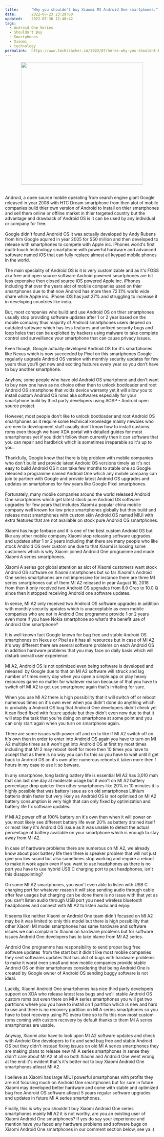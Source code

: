 ```yaml
---
title:		"Why you shouldn't buy Xiaomi MI Android One smartphones."
date:		2022-07-23 23:29:00
updated:	2022-07-30 12:40:42
tags: 
  - Android One Series
  - Shouldn't Buy
  - Smartphones
  - Xiaomi
  - technology	
permalink:	https://www.techtracker.in/2022/07/heres-why-you-shouldnt-buy-xiaomi-mi.html
---
```


<div class="separator" style="clear: both; text-align: center;">
  <a href="https://lh3.googleusercontent.com/-EWsu-zDwZxQ/Ytw3AxINLkI/AAAAAAAAMpc/SXI9RK23Ww89Y2mnWSjOFVZS_HSDnerZACNcBGAsYHQ/s1600/1658599164671204-0.png" imageanchor="1" style="margin-left: 1em; margin-right: 1em;">
    <img border="0" src="https://lh3.googleusercontent.com/-EWsu-zDwZxQ/Ytw3AxINLkI/AAAAAAAAMpc/SXI9RK23Ww89Y2mnWSjOFVZS_HSDnerZACNcBGAsYHQ/s1600/1658599164671204-0.png" width="400">
  </a>
</div><div><br></div><div><br></div><div>Android, a open source mobile operating from search engine giant Google released in year 2008 with HTC Dream smartphone from then alot of mobile companies build thier own version of Android to Install on thier smartphones and sell them online or offline market in thier targeted country but the advantage and drawback of Android OS is it can be used by any individual or company for free.</div><div><br></div><div>Google didn't found Android OS it was actually developed by Andy Rubens from him Google aquired in year 2005 for $50 million and then developed to release with smartphones to compete with Apple inc. iPhones world's first multi-touch technology smartphone with powerful hardware and advanced software named iOS that can fully replace almost all keypad mobile phones in the world.</div><div><br></div><div>The main speciality of Android OS is it is very customizable and as it's FOSS aka free and open source software Android powered smartphones are bit less expensive then closed source iOS powered Apple inc. iPhones including that over the years alot of mobile companies used on thier smartphones due to that now Android has more then 72.11% world wide share while Apple inc. iPhone iOS has just 27% and struggling to increase it in developing countries like india.</div><div><br></div><div>But, most companies who build and use Android OS on thier smartphones usually stop providing software updates after 1 or 2 year based on the mobile company thus majority of Android smartphones users depend on outdated software which has less features and unfixed security bugs and loop holes that can be exploited by hackers using malware to take complete control and surveillance your smartphone that can cause privacy issues.</div><div><br></div><div>Even though, Google actually developed Android OS for it's smartphones like Nexus which is now succeeded by Pixel on this smartphones Google regularly upgrade Android OS version with monthly security updates for few years thus you'll get new and exciting features every year so you don't have to buy another smartphone.</div><div><br></div><div>Anyhow, some people who have old Android OS smartphone and don't want to buy new one have as no choice other then to unlock bootloader and root Android OS smartphone that voids device warranty yet it will allow you to install custom Android OS roms aka softwares especially for your smartphone build by third party developers using AOSP - Android open source project.</div><div><br></div><div>However, most people don't like to unlock bootloader and root Android OS smartphones as it require some technical knowledge mainly newbies who are new to development stuff usually don't know how to install customs roms even though we have XDA portal with detailed guides for most smartphones yet if you didn't follow them currently then it can software that you can repair and hardbrick which is sometimes irreparable so it's up to you.</div><div><br></div><div>Thankfully, Google know that there is big problem with mobile companies who don't build and provide latest Android OS versions timely as it's not easy to build Android OS it can take few months to stable one so Google released a programme named Android One which any mobile company can join to partner with Google and provide latest Android OS upgrades and updates on smartphones for few years like Google Pixel smartphones.</div><div><br></div><div>Fortunately, many mobile companies around the world released Android One smartphones which get latest stock pure Android OS software upgrades for few years that includes Xiaomi a popular china mobile company well known for low price smartphones globally but they build and release most smartphones with custom skin Android OS named MIUI with extra features that are not available on stock pure Android OS smartphones.</div><div><br></div><div>Xiaomi has huge fanbase and it is one of the best custom Android OS but like any other mobile company Xiaomi stop releasing software upgrades and updates after 1 or 2 years including that there are many people who like stock Android OS over custom one due to that Xiaomi is loosing some customers which is why Xiaomi joined Android One programme and made Xiaomi A series smartphones.</div><div><br></div><div>Xiaomi A series got global attention as alot of Xiaomi customers want stock Android OS software on Xiaomi smartphones but so far Xiaomi's Android One series smartphones are not impressive for instance there are three MI series smartphones out of them MI A2 released in year August 16, 2018 from then it only received two Android OS upgrades from 8.0 Oreo to 10.0 Q since then it stopped receiving Android one software updates.</div><div><br></div><div>In sense, MI A2 only received two Android OS software upgrades in addition with monthly security updates which is unacceptable as even mobile companies who are not in Android One programme provide 1 or 2 years even more if you have Nokia smartphone so what's the benefit use of Android One smartphone?&nbsp;</div><div><br></div><div>It is well known fact Google known for bug free and stable Android OS smartphones on Nexus or Pixel as it has all resources but in case of MI A2 it's way different there are several software problems on each Android OS in addition hardware problems that you may face on daily basis which will disturb overall user experience.</div><div><br></div><div>MI A2, Android OS is not optimized even being software is developed and released&nbsp; by Google due to that on MI A2 software will struck and lag number of times every day when you open a simple app or play heavy resources game no matter for whatever reason because of that you have to switch off MI A2 to get use smartphone again that's irritating for sure.</div><div><br></div><div>When you use MI A2 there is high possibility that it will switch off or reboot numerous times on it's own even when you didn't done do anything which is probably a Android OS bug that Android One developers didn't check yet it can fixed fixed with future update but they didn't even now due to that it will stop the task that you're doing on smartphone at some point and you can only start again when you turn on smartphone again.</div><div><br></div><div>There are some issues with power off and on to like if MI A2 switch off on it's own then in order to enter into Android OS again you have to turn on MI A2 multiple times as it won't get into Android OS at first try most times including that MI 2 may reboot itself for more then 10 times you have to accept that as there is no way you can fix this so you have to wait until it get back to Android OS on it's own after numerous reboots it taken more then 1 hours in my case to use it so beware.</div><div><br></div><div>In any smartphone, long lasting battery life is essential MI A2 has 3,010 mah that can last one day at moderate usage but it won't on MI A2 battery percentage drop quicker then other smartphones like 20% in 10 minutes it is highly possible that was battery issue as on old smartphones Lithium batteris drain faster but very likely as Android OS is not optimised on MI A2 battery consumption is very high that can only fixed by optimization and battery life fix software updates.</div><div><br></div><div>If MI A2 power off at 100% battery on it's own then when it will power on you most likely see different battery life even 20% as battery drained itself or most likely it's Android OS issue as it was unable to detect the actual percentage of battery available on your smartphone which is enough to stay away from MI A2.</div><div><br></div><div>In case of hardware problems there are numerous on MI A2, we already know about poor battery life then there is speaker problem that will not just give you low sound but also sometimes stop working and require a reboot to make it work again even if you want to use headphones as there is no port you have to use hybrid USB C charging port to put headphones, isn't this disappointing?</div><div><br></div><div>On some MI A2 smartphones, you won't even able to listen with USB C charging port for whatever reason it will stop sending audio through cable after few usages but charging can be done there is no issue with that yet as you can't listen audio through USB port you need wireless bluetooth headphones and connect with MI A2 to listen audio and enjoy.</div><div><br></div><div>It seems like neither Xiaomi or Android One team didn't focused on MI A2 may be it was limited to only this model but there is high possibility that other Xiaomi MI model smartphones has same hardware and software issues we can complain to Xiaomi on hardware problems but for software issues Android One developers has to take blame from MI A2 series.</div><div><br></div><div>Android One programme has responsibility to send proper bug free software updates&nbsp; from the start but it didn't like most mobile companies they sent softwares updates that has alot of bugs with hardware problems to make it worst even small and new mobile companies provide stable Android OS on thier smartphones considering that being Android One is created by Google owner of Android OS sending buggy software is not ideal.</div><div><br></div><div>Luckily, Xiaomi Android One smartphones has nice third party developers support on XDA who release latest less bugs and we'll stable Android OS custom roms but even there on MI A series smartphones you will get two partitions where you you have to install on 1 partition which is new and hard to use and there is no recovery partition on MI A series smartphones so you have to boot recovery using PC everu time so to fix this now most custom roms coming with custom recovery by default thanks to them MI A series smartphones are usable.</div><div><br></div><div>Anyway, Xiaomi also have to look upon MI A2 software updates and check with Android One developers to fix and send bug free and stable Android OS but they didn't instead fixing issues on old MI A series smartphones they are making plans to release new MI A series smartphones in sense they didn't care about MI A2 at all so both Xiaomi and Android One went wrong at the end it's evident that's it's better not to buy Xiaomi Android One smartphones atleast MI A2.</div><div><br></div><div>I believe as Xiaomi has large MIUI powerful smartphones with profits they are not focusing much on Android One smartphones but for sure in future Xiaomi may developed better hardware and come with stable and optimized bug free Android OS software atleast 5 years regular software upgrades and updates in future MI A series smartphones.</div><div><br></div><div>Finally, this is why you shouldn't buy Xiaomi Android One series smartphones mainly MI A2 it is not worthy, are you an existing user of Xiaomi Android One smartphones? If yes do say your experience and mention have you faced any hardware problems and software bugs on Xiaomi Android One smartphones in our comment section below, see ya :)</div>
<!-- no comments on this post -->